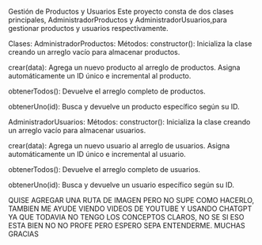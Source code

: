 Gestión de Productos y Usuarios
Este proyecto consta de dos clases principales, AdministradorProductos y AdministradorUsuarios,para gestionar productos y usuarios respectivamente.

Clases:
AdministradorProductos:
Métodos:
constructor(): Inicializa la clase creando un arreglo vacío para almacenar productos.

crear(data): Agrega un nuevo producto al arreglo de productos. Asigna automáticamente un ID único e incremental al producto.

obtenerTodos(): Devuelve el arreglo completo de productos.

obtenerUno(id): Busca y devuelve un producto específico según su ID.

AdministradorUsuarios:
Métodos:
constructor(): Inicializa la clase creando un arreglo vacío para almacenar usuarios.

crear(data): Agrega un nuevo usuario al arreglo de usuarios. Asigna automáticamente un ID único e incremental al usuario.

obtenerTodos(): Devuelve el arreglo completo de usuarios.

obtenerUno(id): Busca y devuelve un usuario específico según su ID.

QUISE AGREGAR UNA RUTA DE IMAGEN PERO NO SUPE COMO HACERLO, TAMBIEN ME AYUDE VIENDO VIDEOS DE YOUTUBE Y USANDO CHATGPT YA QUE TODAVIA NO TENGO LOS CONCEPTOS CLAROS, NO SE SI ESO ESTA BIEN NO NO PROFE PERO ESPERO SEPA ENTENDERME. MUCHAS GRACIAS